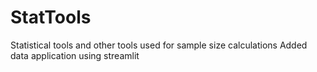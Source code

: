 # StatTools
Statistical tools and other tools used for sample size calculations
Added data application using streamlit
